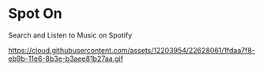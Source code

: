 # Spot On

Search and Listen to Music on Spotify

https://cloud.githubusercontent.com/assets/12203954/22628061/1fdaa7f8-eb9b-11e6-8b3e-b3aee81b27aa.gif
